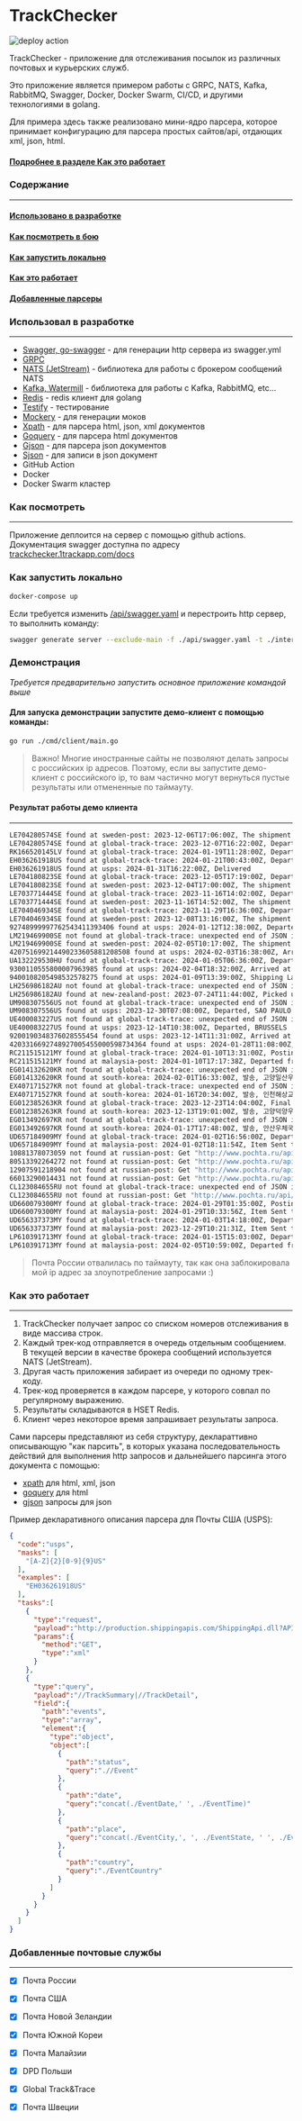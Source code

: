 # TrackChecker 

![deploy action](https://github.com/apoldev/trackchecker/actions/workflows/deploy.yml/badge.svg?branch=develop_apoldev)

TrackChecker - приложение для отслеживания посылок из различных почтовых и курьерских служб.

Это приложение является примером работы с GRPC, NATS, Kafka, RabbitMQ, Swagger, Docker, Docker Swarm, CI/CD, и другими технологиями в golang.

Для примера здесь также реализовано мини-ядро парсера, которое принимает конфигурацию для парсера простых сайтов/api, отдающих xml, json, html.

#### [Подробнее в разделе Как это работает](#h5)

### Содержание
___
#### [Использовано в разработке](#h1)
#### [Как посмотреть в бою](#h3)
#### [Как запустить локально](#h4)
#### [Как это работает](#h5)
#### [Добавленные парсеры](#h6)

<h3 id="h1">
Использовал в разработке
</h3>

___

* [Swagger, go-swagger](https://github.com/go-swagger/go-swagger) - для генерации http сервера из swagger.yml
* [GRPC](https://github.com/grpc/grpc-go)
* [NATS (JetStream)](https://github.com/nats-io/nats.go) - библиотека для работы с брокером сообщений NATS
* [Kafka, Watermill](https://watermill.io/) - библиотека для работы с Kafka, RabbitMQ, etc...
* [Redis](https://github.com/redis/go-redis) - redis клиент для golang
* [Testify](https://github.com/stretchr/testify) - тестирование
* [Mockery](https://github.com/vektra/mockery) - для генерации моков
* [Xpath](https://github.com/antchfx/xpath) - для парсера html, json, xml документов
* [Goquery](https://github.com/PuerkitoBio/goquery) - для парсера html документов
* [Gjson](https://github.com/tidwall/gjson) - для парсера json документов
* [Sjson](https://github.com/tidwall/sjson) - для записи в json документ
* GitHub Action
* Docker
* Docker Swarm кластер

<h3 id="h3">
Как посмотреть
</h3>

___

Приложение деплоится на сервер с помощью github actions. 
Документация swagger доступна по адресу [trackchecker.1trackapp.com/docs](https://trackchecker.1trackapp.com/docs)

<h3 id="h4">
Как запустить локально
</h3>

```bash
docker-compose up
```

Если требуется изменить [/api/swagger.yaml](./api/swagger.yaml) и перестроить http сервер, то выполнить команду:

```bash
swagger generate server --exclude-main -f ./api/swagger.yaml -t ./internal/app/restapi --exclude-main
```

<h3>Демонстрация</h3>

_Требуется предварительно запустить основное приложение командой выше_

#### Для запуска демонстрации запустите демо-клиент с помощью команды:

```bash
go run ./cmd/client/main.go
```

> Важно! Многие иностранные сайты не позволяют делать запросы с российских ip адресов. Поэтому, если вы запустите демо-клиент с российского ip, то вам частично могут вернуться пустые результаты или отмененные по таймауту.

<h4>Результат работы демо клиента</h4>

___

```bash
LE704280574SE found at sweden-post: 2023-12-06T17:06:00Z, The shipment item has been dropped off by sender
LE704280574SE found at global-track-trace: 2023-12-07T16:22:00Z, Departure from outward office of exchange, SGSINN
RK166520145LV found at global-track-trace: 2024-01-19T11:28:00Z, Departure from outward office of exchange, LVRIXF
EH036261918US found at global-track-trace: 2024-01-21T00:43:00Z, Departure from outward office of exchange, USLAXA
EH036261918US found at usps: 2024-01-31T16:22:00Z, Delivered
LE704180823SE found at global-track-trace: 2023-12-05T17:19:00Z, Departure from outward office of exchange, SGSINN
LE704180823SE found at sweden-post: 2023-12-04T17:00:00Z, The shipment item has been dropped off by sender
LE703771444SE found at global-track-trace: 2023-11-16T14:02:00Z, Departure from outward office of exchange, SGSINN
LE703771444SE found at sweden-post: 2023-11-16T14:52:00Z, The shipment item has been dropped off by sender
LE704046934SE found at global-track-trace: 2023-11-29T16:36:00Z, Departure from outward office of exchange, SGSINN
LE704046934SE found at sweden-post: 2023-12-08T13:16:00Z, The shipment item has arrived at the country of destination
92748999997762543411393406 found at usps: 2024-01-12T12:38:00Z, Departed Shipping Partner Facility, USPS Awaiting Item, SAN LEANDRO, CA 94578
LM219469900SE not found at global-track-trace: unexpected end of JSON input
LM219469900SE found at sweden-post: 2024-02-05T10:17:00Z, The shipment item has been dropped off by sender
420751699214490233605881208508 found at usps: 2024-02-03T16:38:00Z, Arrived at USPS Regional Origin Facility, LOS ANGELES CA DISTRIBUTION CENTER
UA132229530HU found at global-track-trace: 2024-01-05T06:36:00Z, Departure from outward office of exchange, HUBUDB
9300110555800007963985 found at usps: 2024-02-04T18:32:00Z, Arrived at USPS Regional Origin Facility, CHICAGO IL NETWORK DISTRIBUTION CENTER
9400108205498532578275 found at usps: 2024-01-09T13:39:00Z, Shipping Label Created, USPS Awaiting Item, NIAGARA FALLS, NY 14305
LH256986182AU not found at global-track-trace: unexpected end of JSON input
LH256986182AU found at new-zealand-post: 2023-07-24T11:44:00Z, Picked up/Collected, , Your item has been collected by the overseas postal service and is en route to their depot
UM908307556US not found at global-track-trace: unexpected end of JSON input
UM908307556US found at usps: 2023-12-30T07:08:00Z, Departed, SAO PAULO
UE400083227US not found at global-track-trace: unexpected end of JSON input
UE400083227US found at usps: 2023-12-14T10:38:00Z, Departed, BRUSSELS
9200190348376028555454 found at usps: 2023-12-14T11:31:00Z, Arrived at Post Office, MIAMI, FL 33166
4203316692748927005455000598734364 found at usps: 2024-01-28T11:08:00Z, Delivered to Agent for Final Delivery, MIAMI, FL 33166
RC211515121MY found at global-track-trace: 2024-01-10T13:31:00Z, Posting/Collection, MYPENB
RC211515121MY found at malaysia-post: 2024-01-10T17:17:38Z, Departed from International Hub to Overseas Destination
EG014132620KR not found at global-track-trace: unexpected end of JSON input
EG014132620KR found at south-korea: 2024-02-01T16:33:00Z, 발송, 고양일산우체국
EX407171527KR not found at global-track-trace: unexpected end of JSON input
EX407171527KR found at south-korea: 2024-01-16T20:34:00Z, 발송, 인천해상교환우체국
EG012385263KR found at global-track-trace: 2023-12-23T14:04:00Z, Final delivery, MNUB19
EG012385263KR found at south-korea: 2023-12-13T19:01:00Z, 발송, 고양덕양우체국
EG013492697KR not found at global-track-trace: unexpected end of JSON input
EG013492697KR found at south-korea: 2024-01-17T17:48:00Z, 발송, 안산우체국
UD657184909MY found at global-track-trace: 2024-01-02T16:56:00Z, Departure from outward office of exchange, MYPENB
UD657184909MY found at malaysia-post: 2024-01-02T18:11:54Z, Item Sent to Burma, In Transit
10881378073059 not found at russian-post: Get "http://www.pochta.ru/api/tracking/api/v1/trackings/by-barcodes?language=ru&track-numbers=10881378073059": context deadline exceeded
80513392264272 not found at russian-post: Get "http://www.pochta.ru/api/tracking/api/v1/trackings/by-barcodes?language=ru&track-numbers=80513392264272": context deadline exceeded
12907591218904 not found at russian-post: Get "http://www.pochta.ru/api/tracking/api/v1/trackings/by-barcodes?language=ru&track-numbers=12907591218904": dial tcp 212.164.138.79:80: i/o timeout
66013290014431 not found at russian-post: Get "http://www.pochta.ru/api/tracking/api/v1/trackings/by-barcodes?language=ru&track-numbers=66013290014431": dial tcp 212.164.138.79:80: i/o timeout
CL123084655RU not found at global-track-trace: unexpected end of JSON input
CL123084655RU not found at russian-post: Get "http://www.pochta.ru/api/tracking/api/v1/trackings/by-barcodes?language=ru&track-numbers=CL123084655RU": context deadline exceeded
UD660079300MY found at global-track-trace: 2024-01-29T01:35:00Z, Posting/Collection, MYKULC
UD660079300MY found at malaysia-post: 2024-01-29T10:33:56Z, Item Sent to Uzbekistan, In Transit
UD656337373MY found at global-track-trace: 2024-01-03T14:18:00Z, Departure from outward office of exchange, MYKULC
UD656337373MY found at malaysia-post: 2023-12-29T10:21:31Z, Item Sent to Namibia, In Transit
LP610391713MY found at global-track-trace: 2024-01-15T15:03:00Z, Departure from outward office of exchange, MYJHBB
LP610391713MY found at malaysia-post: 2024-02-05T10:59:00Z, Departed from International Hub to domestic location
```

> Почта России отвалилась по таймауту, так как она заблокировала мой ip адрес за злоупотребление запросами :)

<h3 id="h5">
Как это работает
</h3>

___

1. TrackChecker получает запрос со списком номеров отслеживания в виде массива строк.
2. Каждый трек-код отправляется в очередь отдельным сообщением. В текущей версии в качестве брокера сообщений используется NATS (JetStream).
3. Другая часть приложения забирает из очереди по одному трек-коду.
4. Трек-код проверяется в каждом парсере, у которого совпал по регулярному выражению.
5. Результаты складываются в HSET Redis.
6. Клиент через некоторое время запрашивает результаты запроса.

Сами парсеры представляют из себя структуру, деклараттивно описывающую "как парсить", в которых указана последовательность действий для выполнения http запросов и дальнейшего парсинга этого документа с помощью:
* [xpath](https://github.com/antchfx/xpath) для html, xml, json
* [goquery](https://github.com/PuerkitoBio/goquery) для html
* [gjson](https://github.com/tidwall/gjson) запросы для json

Пример декларативного описания парсера для Почты США (USPS):
```json
{
  "code":"usps",
  "masks": [
    "[A-Z]{2}[0-9]{9}US"
  ],
  "examples": [
    "EH036261918US"
  ],
  "tasks":[
    {
      "type":"request",
      "payload":"http://production.shippingapis.com/ShippingApi.dll?API=TrackV2&XML=%3CTrackFieldRequest%20USERID=%22707HGUPS0501%22%3E%3CTrackID%20ID=%22[track]%22/%3E%3C/TrackFieldRequest%3E",
      "params":{
        "method":"GET",
        "type":"xml"
      }
    },
    {
      "type":"query",
      "payload":"//TrackSummary|//TrackDetail",
      "field":{
        "path":"events",
        "type":"array",
        "element":{
          "type":"object",
          "object":[
            {
              "path":"status",
              "query":".//Event"
            },
            {
              "path":"date",
              "query":"concat(./EventDate,' ', ./EventTime)"
            },
            {
              "path":"place",
              "query":"concat(./EventCity,', ', ./EventState, ' ', ./EventZIPCode)"
            },
            {
              "path":"country",
              "query":"./EventCountry"
            }
          ]
        }
      }
    }
  ]
}
```

<h3 id="h6">Добавленные почтовые службы</h3>

___

- [x] Почта России
- [x] Почта США
- [x] Почта Новой Зеландии
- [x] Почта Южной Кореи
- [x] Почта Малайзии
- [x] DPD Польши
- [x] Global Track&Trace
- [x] Почта Швеции

